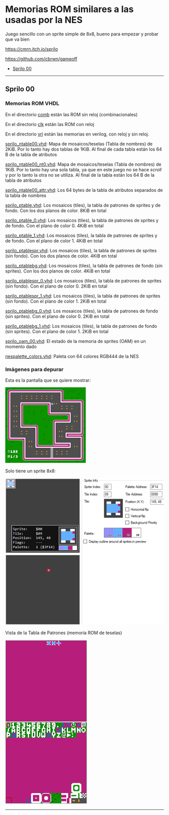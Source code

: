 # Memorias ROM similares a las usadas por la NES

Juego sencillo con un sprite simple de 8x8, bueno para empezar y probar que va bien

https://cmrn.itch.io/sprilo

https://github.com/cbrwn/gameoff


* [Sprilo 00](#Sprilo00)

---

## Sprilo 00


### Memorias ROM VHDL

En el directorio [comb](00/vhd/comb) están las ROM sin reloj (combinacionales)

En el directorio [clk](00/vhd/clk) están las ROM con reloj

En el directorio [vrl](00/vrl) están las memorias en verilog, con reloj y sin reloj.

[sprilo_ntable00.vhd](00/vhd/clk/sprilo_ntable_00.vhd): Mapa de mosaicos/teselas (Tabla de nombres) de 2KiB. Por lo tanto hay dos tablas de 1KiB. Al final de cada tabla están los 64 B de la tabla de atributos

[sprilo_ntable00_nt0.vhd](00/vhd/clk/sprilo_ntable_00_nt0.vhd): Mapa de mosaicos/teselas (Tabla de nombres) de 1KiB. Por lo tanto hay una sola tabla, ya que en este juego no se hace _scroll_ y por lo tanto la otra no se utiliza. Al final de la tabla están los 64 B de la tabla de atributos


[sprilo_ntable00_attr.vhd](00/vhd/clk/sprilo_ntable_00_attr.vhd): Los 64 bytes de la tabla de atributos separados de la tabla de nombres

[sprilo_ptable.vhd](00/vhd/clk/sprilo_ptable.vhd): Los mosaicos (tiles), la tabla de patrones de sprites y de fondo. Con los dos planos de color. 8KiB en total

[sprilo_ptable_0.vhd](00/vhd/clk/sprilo_ptable_0.vhd): Los mosaicos (tiles), la tabla de patrones de sprites y de fondo. Con el plano de color 0. 4KiB en total

[sprilo_ptable_1.vhd](00/vhd/clk/sprilo_ptable_1.vhd): Los mosaicos (tiles), la tabla de patrones de sprites y de fondo. Con el plano de color 1. 4KiB en total

[sprilo_ptablespr.vhd](00/vhd/clk/sprilo_ptablespr.vhd): Los mosaicos (tiles), la tabla de patrones de sprites (sin fondo). Con los dos planos de color. 4KiB en total

[sprilo_ptablebg.vhd](00/vhd/clk/sprilo_ptablebg.vhd): Los mosaicos (tiles), la tabla de patrones de fondo (sin sprites). Con los dos planos de color. 4KiB en total

[sprilo_ptablespr_0.vhd](00/vhd/clk/sprilo_ptablespr_0.vhd): Los mosaicos (tiles), la tabla de patrones de sprites (sin fondo). Con el plano de color 0. 2KiB en total

[sprilo_ptablespr_1.vhd](00/vhd/clk/sprilo_ptablespr_1.vhd): Los mosaicos (tiles), la tabla de patrones de sprites (sin fondo). Con el plano de color 1. 2KiB en total

[sprilo_ptablebg_0.vhd](00/vhd/clk/sprilo_ptablebg_0.vhd): Los mosaicos (tiles), la tabla de patrones de fondo (sin sprites). Con el plano de color 0. 2KiB en total

[sprilo_ptablebg_1.vhd](00/vhd/clk/sprilo_ptablebg_1.vhd): Los mosaicos (tiles), la tabla de patrones de fondo (sin sprites). Con el plano de color 1. 2KiB en total



[sprilo_oam_00.vhd](00/vhd/clk/sprilo_oam_00.vhd): El estado de la memoria de sprites (OAM) en un momento dado

[nespalette_colors.vhd](../nespalette_colors.vhd): Paleta con 64 colores RGB444 de la NES

### Imágenes para depurar

Esta es la pantalla que se quiere mostrar:

![Pantalla que se quiere mostrar](sprilo_screen_00.png)

Solo tiene un sprite 8x8:

![Informacion del sprite](sprilo_sprite_info_00.png)

Vista de la Tabla de Patrones (memoria ROM de teselas)

![Memoria ROM de teselas](sprilo_pattern_view.png)


---

